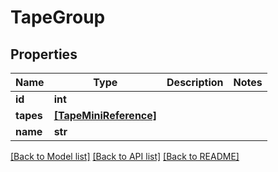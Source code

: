 # TapeGroup


## Properties

Name | Type | Description | Notes
------------ | ------------- | ------------- | -------------
**id** | **int** |  | 
**tapes** | [**[TapeMiniReference]**](TapeMiniReference.md) |  | 
**name** | **str** |  | 

[[Back to Model list]](../#documentation-for-models) [[Back to API list]](../#documentation-for-api-endpoints) [[Back to README]](../)


